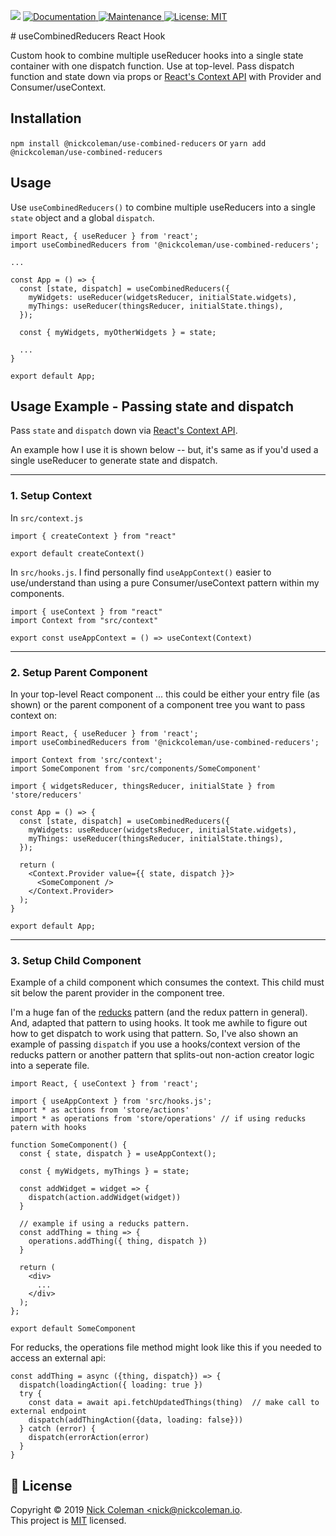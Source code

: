 <p>
  <img src="https://img.shields.io/badge/version-1.0.25-blue.svg?cacheSeconds=2592000" />
  <a href="https://github.com/nickcoleman/hook-use-combined-reducers#readme">
    <img alt="Documentation" src="https://img.shields.io/badge/documentation-yes-brightgreen.svg" target="_blank" />
  </a>
  <a href="https://github.com/nickcoleman/hook-use-combined-reducers/graphs/commit-activity">
    <img alt="Maintenance" src="https://img.shields.io/badge/Maintained%3F-yes-green.svg" target="_blank" />
  </a>
  <a href="https://github.com/nickcoleman/hook-use-combined-reducers/blob/master/LICENSE">
    <img alt="License: MIT" src="https://img.shields.io/badge/License-MIT-yellow.svg" target="_blank" />
  </a>
</p>
# useCombinedReducers React Hook

Custom hook to combine multiple useReducer hooks into a single state container with one dispatch function. Use at top-level. Pass dispatch function and state down via props or [React's Context API](https://reactjs.org/docs/context.html) with Provider and Consumer/useContext.

## Installation

`npm install @nickcoleman/use-combined-reducers`
or
`yarn add @nickcoleman/use-combined-reducers`

## Usage

Use `useCombinedReducers()` to combine multiple useReducers into a single `state` object and a global `dispatch`.

```
import React, { useReducer } from 'react';
import useCombinedReducers from '@nickcoleman/use-combined-reducers';

...

const App = () => {
  const [state, dispatch] = useCombinedReducers({
    myWidgets: useReducer(widgetsReducer, initialState.widgets),
    myThings: useReducer(thingsReducer, initialState.things),
  });

  const { myWidgets, myOtherWidgets } = state;

  ...
}

export default App;
```

## Usage Example - Passing state and dispatch

Pass `state` and `dispatch` down via [React's Context API](https://reactjs.org/docs/context.html).

An example how I use it is shown below -- but, it's same as if you'd used a single useReducer to generate state and dispatch.

---

### 1. Setup Context

In `src/context.js`

```
import { createContext } from "react"

export default createContext()
```

In `src/hooks.js`.
I find personally find `useAppContext()` easier to use/understand than using a pure Consumer/useContext pattern within my components.

```
import { useContext } from "react"
import Context from "src/context"

export const useAppContext = () => useContext(Context)
```

---

### 2. Setup Parent Component

In your top-level React component ... this could be either your entry file (as shown) or the parent component of a component tree you want to pass context on:

```
import React, { useReducer } from 'react';
import useCombinedReducers from '@nickcoleman/use-combined-reducers';

import Context from 'src/context';
import SomeComponent from 'src/components/SomeComponent'

import { widgetsReducer, thingsReducer, initialState } from 'store/reducers'

const App = () => {
  const [state, dispatch] = useCombinedReducers({
    myWidgets: useReducer(widgetsReducer, initialState.widgets),
    myThings: useReducer(thingsReducer, initialState.things),
  });

  return (
    <Context.Provider value={{ state, dispatch }}>
      <SomeComponent />
    </Context.Provider>
  );
}

export default App;
```

---

### 3. Setup Child Component

Example of a child component which consumes the context. This child must sit below the parent provider in the component tree.

I'm a huge fan of the [reducks](https://github.com/alexnm/re-ducks) pattern (and the redux pattern in general). And, adapted that pattern to using hooks. It took me awhile to figure out how to get dispatch to work using that pattern. So, I've also shown an example of passing `dispatch` if you use a hooks/context version of the reducks pattern or another pattern that splits-out non-action creator logic into a seperate file.

```
import React, { useContext } from 'react';

import { useAppContext } from 'src/hooks.js';
import * as actions from 'store/actions'
import * as operations from 'store/operations' // if using reducks patern with hooks

function SomeComponent() {
  const { state, dispatch } = useAppContext();

  const { myWidgets, myThings } = state;

  const addWidget = widget => {
    dispatch(action.addWidget(widget))
  }

  // example if using a reducks pattern.
  const addThing = thing => {
    operations.addThing({ thing, dispatch })
  }

  return (
    <div>
      ...
    </div>
  );
};

export default SomeComponent
```

For reducks, the operations file method might look like this if you needed to access an external api:

```
const addThing = async ({thing, dispatch}) => {
  dispatch(loadingAction({ loading: true })
  try {
    const data = await api.fetchUpdatedThings(thing)  // make call to external endpoint
    dispatch(addThingAction({data, loading: false}))
  } catch (error) {
    dispatch(errorAction(error)
  }
}
```

## 📝 License

Copyright © 2019 [Nick Coleman &lt;nick@nickcoleman.io](https://github.com/nickcoleman).<br />
This project is [MIT](https://github.com/nickcoleman/hook-use-combined-reducers/blob/master/LICENSE) licensed.
